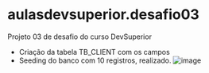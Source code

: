 # aulasdevsuperior.desafio03
Projeto 03 de desafio do curso DevSuperior
- Criação da tabela TB_CLIENT com os campos
- Seeding do banco com 10 registros, realizado.
![image](https://github.com/user-attachments/assets/1444ffdb-0d83-47c2-be95-96c7b558fc88)
